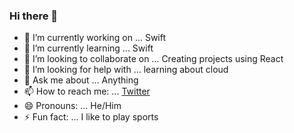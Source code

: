 ### Hi there 👋

- 🔭 I’m currently working on ... Swift
- 🌱 I’m currently learning ... Swift
- 👯 I’m looking to collaborate on ... Creating projects using React
- 🤔 I’m looking for help with ... learning about cloud
- 💬 Ask me about ... Anything
- 📫 How to reach me: ... [Twitter](https://twitter.com/Syfur23)
- 😄 Pronouns: ... He/Him
- ⚡ Fun fact: ... I like to play sports

